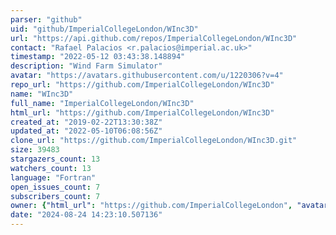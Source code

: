 ```yaml
---
parser: "github"
uid: "github/ImperialCollegeLondon/WInc3D"
url: "https://api.github.com/repos/ImperialCollegeLondon/WInc3D"
contact: "Rafael Palacios <r.palacios@imperial.ac.uk>"
timestamp: "2022-05-12 03:43:38.148894"
description: "Wind Farm Simulator"
avatar: "https://avatars.githubusercontent.com/u/1220306?v=4"
repo_url: "https://github.com/ImperialCollegeLondon/WInc3D"
name: "WInc3D"
full_name: "ImperialCollegeLondon/WInc3D"
html_url: "https://github.com/ImperialCollegeLondon/WInc3D"
created_at: "2019-02-22T13:30:38Z"
updated_at: "2022-05-10T06:08:56Z"
clone_url: "https://github.com/ImperialCollegeLondon/WInc3D.git"
size: 39483
stargazers_count: 13
watchers_count: 13
language: "Fortran"
open_issues_count: 7
subscribers_count: 7
owner: {"html_url": "https://github.com/ImperialCollegeLondon", "avatar_url": "https://avatars.githubusercontent.com/u/1220306?v=4", "login": "ImperialCollegeLondon", "type": "Organization"}
date: "2024-08-24 14:23:10.507136"
---
```

